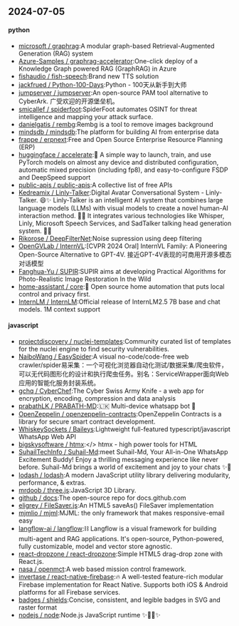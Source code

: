 ## 2024-07-05

#### python
* [microsoft / graphrag](https://github.com/microsoft/graphrag):A modular graph-based Retrieval-Augmented Generation (RAG) system
* [Azure-Samples / graphrag-accelerator](https://github.com/Azure-Samples/graphrag-accelerator):One-click deploy of a Knowledge Graph powered RAG (GraphRAG) in Azure
* [fishaudio / fish-speech](https://github.com/fishaudio/fish-speech):Brand new TTS solution
* [jackfrued / Python-100-Days](https://github.com/jackfrued/Python-100-Days):Python - 100天从新手到大师
* [jumpserver / jumpserver](https://github.com/jumpserver/jumpserver):An open-source PAM tool alternative to CyberArk. 广受欢迎的开源堡垒机。
* [smicallef / spiderfoot](https://github.com/smicallef/spiderfoot):SpiderFoot automates OSINT for threat intelligence and mapping your attack surface.
* [danielgatis / rembg](https://github.com/danielgatis/rembg):Rembg is a tool to remove images background
* [mindsdb / mindsdb](https://github.com/mindsdb/mindsdb):The platform for building AI from enterprise data
* [frappe / erpnext](https://github.com/frappe/erpnext):Free and Open Source Enterprise Resource Planning (ERP)
* [huggingface / accelerate](https://github.com/huggingface/accelerate):🚀 A simple way to launch, train, and use PyTorch models on almost any device and distributed configuration, automatic mixed precision (including fp8), and easy-to-configure FSDP and DeepSpeed support
* [public-apis / public-apis](https://github.com/public-apis/public-apis):A collective list of free APIs
* [Kedreamix / Linly-Talker](https://github.com/Kedreamix/Linly-Talker):Digital Avatar Conversational System - Linly-Talker. 😄✨ Linly-Talker is an intelligent AI system that combines large language models (LLMs) with visual models to create a novel human-AI interaction method. 🤝🤖 It integrates various technologies like Whisper, Linly, Microsoft Speech Services, and SadTalker talking head generation system. 🌟🔬
* [Rikorose / DeepFilterNet](https://github.com/Rikorose/DeepFilterNet):Noise supression using deep filtering
* [OpenGVLab / InternVL](https://github.com/OpenGVLab/InternVL):[CVPR 2024 Oral] InternVL Family: A Pioneering Open-Source Alternative to GPT-4V. 接近GPT-4V表现的可商用开源多模态对话模型
* [Fanghua-Yu / SUPIR](https://github.com/Fanghua-Yu/SUPIR):SUPIR aims at developing Practical Algorithms for Photo-Realistic Image Restoration In the Wild
* [home-assistant / core](https://github.com/home-assistant/core):🏡 Open source home automation that puts local control and privacy first.
* [InternLM / InternLM](https://github.com/InternLM/InternLM):Official release of InternLM2.5 7B base and chat models. 1M context support

#### javascript
* [projectdiscovery / nuclei-templates](https://github.com/projectdiscovery/nuclei-templates):Community curated list of templates for the nuclei engine to find security vulnerabilities.
* [NaiboWang / EasySpider](https://github.com/NaiboWang/EasySpider):A visual no-code/code-free web crawler/spider易采集：一个可视化浏览器自动化测试/数据采集/爬虫软件，可以无代码图形化的设计和执行爬虫任务。别名：ServiceWrapper面向Web应用的智能化服务封装系统。
* [gchq / CyberChef](https://github.com/gchq/CyberChef):The Cyber Swiss Army Knife - a web app for encryption, encoding, compression and data analysis
* [prabathLK / PRABATH-MD](https://github.com/prabathLK/PRABATH-MD):🇱🇰 Multi-device whatsapp bot 🎉
* [OpenZeppelin / openzeppelin-contracts](https://github.com/OpenZeppelin/openzeppelin-contracts):OpenZeppelin Contracts is a library for secure smart contract development.
* [WhiskeySockets / Baileys](https://github.com/WhiskeySockets/Baileys):Lightweight full-featured typescript/javascript WhatsApp Web API
* [bigskysoftware / htmx](https://github.com/bigskysoftware/htmx):</> htmx - high power tools for HTML
* [SuhailTechInfo / Suhail-Md](https://github.com/SuhailTechInfo/Suhail-Md):meet Suhail-Md, Your All-in-One WhatsApp Excitement Buddy! Enjoy a thrilling messaging experience like never before. Suhail-Md brings a world of excitement and joy to your chats ✨🤖
* [lodash / lodash](https://github.com/lodash/lodash):A modern JavaScript utility library delivering modularity, performance, & extras.
* [mrdoob / three.js](https://github.com/mrdoob/three.js):JavaScript 3D Library.
* [github / docs](https://github.com/github/docs):The open-source repo for docs.github.com
* [eligrey / FileSaver.js](https://github.com/eligrey/FileSaver.js):An HTML5 saveAs() FileSaver implementation
* [mjmlio / mjml](https://github.com/mjmlio/mjml):MJML: the only framework that makes responsive-email easy
* [langflow-ai / langflow](https://github.com/langflow-ai/langflow):⛓️ Langflow is a visual framework for building multi-agent and RAG applications. It's open-source, Python-powered, fully customizable, model and vector store agnostic.
* [react-dropzone / react-dropzone](https://github.com/react-dropzone/react-dropzone):Simple HTML5 drag-drop zone with React.js.
* [nasa / openmct](https://github.com/nasa/openmct):A web based mission control framework.
* [invertase / react-native-firebase](https://github.com/invertase/react-native-firebase):🔥 A well-tested feature-rich modular Firebase implementation for React Native. Supports both iOS & Android platforms for all Firebase services.
* [badges / shields](https://github.com/badges/shields):Concise, consistent, and legible badges in SVG and raster format
* [nodejs / node](https://github.com/nodejs/node):Node.js JavaScript runtime ✨🐢🚀✨
